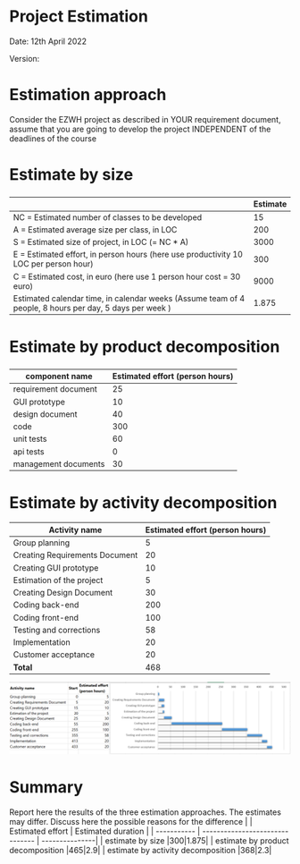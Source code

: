 # Project Estimation  
Date: 12th April 2022

Version:


# Estimation approach
Consider the EZWH  project as described in YOUR requirement document, assume that you are going to develop the project INDEPENDENT of the deadlines of the course
# Estimate by size
### 
|             | Estimate                        |
| ----------- | ------------------------------- |
| NC =  Estimated number of classes to be developed   | 15 |
|  A = Estimated average size per class, in LOC       | 200 |
| S = Estimated size of project, in LOC (= NC * A) | 3000 |
| E = Estimated effort, in person hours (here use productivity 10 LOC per person hour)  | 300 |
| C = Estimated cost, in euro (here use 1 person hour cost = 30 euro) | 9000 |
| Estimated calendar time, in calendar weeks (Assume team of 4 people, 8 hours per day, 5 days per week ) | 1.875 |      

# Estimate by product decomposition
### 
|         component name    | Estimated effort (person hours)   |
| ----------- | ------------------------------- |
|requirement document    | 25 |
| GUI prototype |10|
|design document |40|
|code |300|
| unit tests |60|
| api tests |0|
| management documents  |30|


# Estimate by activity decomposition

| Activity name                  | Estimated effort (person hours) |
| ------------------------------ | ------------------------------- |
| Group planning                 | 5                               |
| Creating Requirements Document | 20                              |
| Creating GUI prototype         | 10                              |
| Estimation of the project      | 5                               |
| Creating Design Document       | 30                              |
| Coding back-end                | 200                             |
| Coding front-end               | 100                             |
| Testing and corrections        | 58                              |
| Implementation                 | 20                              |
| Customer acceptance            | 20                              |
| **Total**                      | 468                             |

![Gantt Chart](./Images/Estimation/ganttChart.png "Gantt Chart") 

# Summary

Report here the results of the three estimation approaches. The  estimates may differ. Discuss here the possible reasons for the difference
|             | Estimated effort                        |   Estimated duration |
| ----------- | ------------------------------- | ---------------|
| estimate by size |300|1.875|
| estimate by product decomposition |465|2.9|
| estimate by activity decomposition |368|2.3|
